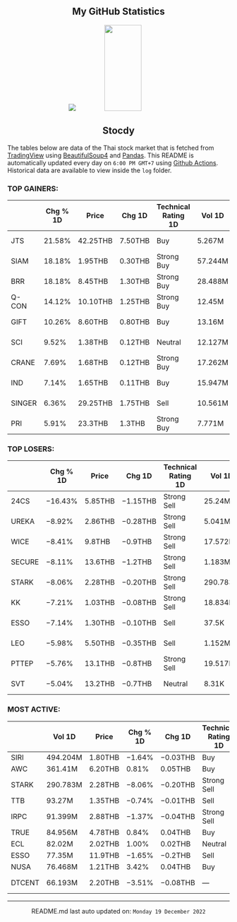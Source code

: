<div align="center">

## My GitHub Statistics
<img src="https://github-readme-streak-stats.herokuapp.com/?user=nopnopwei&theme=black-ice&hide_border=true&stroke=0000&background=0D1117&ring=FFE573&fire=FF8623&currStreakLabel=FF8623" />
<img width="41%" height="195px" src="https://github-readme-stats.vercel.app/api/top-langs/?username=nopnopwei&layout=compact&hide_border=true&title_color=FEE473&text_color=FFFFFF&bg_color=0d1117" />
    
## Stocdy
<div align="left">

The tables below are data of the Thai stock market that is fetched from [TradingView](https://www.tradingview.com/markets/stocks-thailand/market-movers-all-stocks/) using [BeautifulSoup4](https://www.crummy.com/software/BeautifulSoup/bs4/doc/) and [Pandas](https://pandas.pydata.org). This README is automatically updated every day on `6:00 PM GMT+7` using [Github Actions](https://www.tradingview.com/markets/stocks-thailand/market-movers-all-stocks/). Historical data are available to view inside the `log` folder.
### TOP GAINERS:
|        | Chg % 1D   | Price    | Chg 1D   | Technical Rating 1D   | Vol 1D   | Volume * Price 1D   | Market cap   | P/E(TTM)   | EPS(TTM)   | Sector                 | Sector Chg % 1D   |
|--------|------------|----------|----------|-----------------------|----------|---------------------|--------------|------------|------------|------------------------|-------------------|
| JTS    | 21.58%     | 42.25THB | 7.50THB  | Buy                   | 5.267M   | 222.533M            | 24.549BTHB   | 119.09     | 0.29THB    | Technology Services    | +4.55%            |
| SIAM   | 18.18%     | 1.95THB  | 0.30THB  | Strong Buy            | 57.244M  | 111.626M            | 978.658MTHB  | —          | −0.03THB   | Producer Manufacturing | −0.77%            |
| BRR    | 18.18%     | 8.45THB  | 1.30THB  | Strong Buy            | 28.488M  | 240.72M             | 5.807BTHB    | 6.17       | 1.16THB    | Process Industries     | −0.31%            |
| Q-CON  | 14.12%     | 10.10THB | 1.25THB  | Strong Buy            | 12.45M   | 125.748M            | 3.54BTHB     | 16.27      | 0.54THB    | Non-Energy Minerals    | −0.03%            |
| GIFT   | 10.26%     | 8.60THB  | 0.80THB  | Buy                   | 13.16M   | 113.172M            | 2.58BTHB     | —          | −0.06THB   | Distribution Services  | +0.24%            |
| SCI    | 9.52%      | 1.38THB  | 0.12THB  | Neutral               | 12.127M  | 16.735M             | 945MTHB      | —          | −0.21THB   | Producer Manufacturing | −0.77%            |
| CRANE  | 7.69%      | 1.68THB  | 0.12THB  | Strong Buy            | 17.262M  | 29.001M             | 1.183BTHB    | —          | −0.29THB   | Finance                | −0.11%            |
| IND    | 7.14%      | 1.65THB  | 0.11THB  | Buy                   | 15.947M  | 26.312M             | 539MTHB      | 9.90       | 0.16THB    | Industrial Services    | −0.51%            |
| SINGER | 6.36%      | 29.25THB | 1.75THB  | Sell                  | 10.561M  | 308.906M            | 22.304BTHB   | 21.51      | 1.29THB    | Distribution Services  | +0.24%            |
| PRI    | 5.91%      | 23.3THB  | 1.3THB   | Strong Buy            | 7.771M   | 181.069M            | 7.04BTHB     | —          | —          | Finance                | −0.11%            |
### TOP LOSERS:
|        | Chg % 1D   | Price   | Chg 1D   | Technical Rating 1D   | Vol 1D   | Volume * Price 1D   | Market cap   | P/E(TTM)   | EPS(TTM)   | Sector                 | Sector Chg % 1D   |
|--------|------------|---------|----------|-----------------------|----------|---------------------|--------------|------------|------------|------------------------|-------------------|
| 24CS   | −16.43%    | 5.85THB | −1.15THB | Strong Sell           | 25.24M   | 147.654M            | 2.212BTHB    | 39.24      | 0.20THB    | Technology Services    | +4.55%            |
| UREKA  | −8.92%     | 2.86THB | −0.28THB | Strong Sell           | 5.041M   | 14.416M             | 1.35BTHB     | —          | —          | Distribution Services  | +0.24%            |
| WICE   | −8.41%     | 9.8THB  | −0.9THB  | Strong Sell           | 17.572M  | 172.201M            | 6.975BTHB    | 10.93      | 0.98THB    | Transportation         | +0.23%            |
| SECURE | −8.11%     | 13.6THB | −1.2THB  | Strong Sell           | 1.183M   | 16.09M              | 1.521BTHB    | 41.34      | 0.36THB    | Technology Services    | +4.55%            |
| STARK  | −8.06%     | 2.28THB | −0.20THB | Strong Sell           | 290.783M | 662.984M            | 29.528BTHB   | 9.45       | 0.26THB    | Finance                | −0.11%            |
| KK     | −7.21%     | 1.03THB | −0.08THB | Strong Sell           | 18.834M  | 19.399M             | 1.541BTHB    | 14.47      | 0.08THB    | Producer Manufacturing | −0.77%            |
| ESSO   | −7.14%     | 1.30THB | −0.10THB | Sell                  | 37.5K    | 48.75K              | 947.38MTHB   | 85.89      | 0.02THB    | Producer Manufacturing | −0.77%            |
| LEO    | −5.98%     | 5.50THB | −0.35THB | Sell                  | 1.152M   | 6.336M              | 6.364BTHB    | 15.05      | 0.39THB    | Distribution Services  | +0.24%            |
| PTTEP  | −5.76%     | 13.1THB | −0.8THB  | Strong Sell           | 19.517M  | 255.667M            | 28.632BTHB   | 16.88      | 0.82THB    | Health Services        | +0.12%            |
| SVT    | −5.04%     | 13.2THB | −0.7THB  | Neutral               | 8.31K    | 109.692K            | 333.6MTHB    | —          | −1.33THB   | Consumer Durables      | +0.33%            |
### MOST ACTIVE:
|        | Vol 1D   | Price   | Chg % 1D   | Chg 1D   | Technical Rating 1D   | Volume * Price 1D   | Market cap   | P/E(TTM)   | EPS(TTM)   | Sector              | Sector Chg % 1D   |
|--------|----------|---------|------------|----------|-----------------------|---------------------|--------------|------------|------------|---------------------|-------------------|
| SIRI   | 494.204M | 1.80THB | −1.64%     | −0.03THB | Buy                   | 889.568M            | 27.241BTHB   | 11.00      | 0.17THB    | Finance             | −0.11%            |
| AWC    | 361.41M  | 6.20THB | 0.81%      | 0.05THB  | Buy                   | 2.241B              | 196.805BTHB  | 57.64      | 0.11THB    | Finance             | −0.11%            |
| STARK  | 290.783M | 2.28THB | −8.06%     | −0.20THB | Strong Sell           | 662.984M            | 29.528BTHB   | 9.45       | 0.26THB    | Finance             | −0.11%            |
| TTB    | 93.27M   | 1.35THB | −0.74%     | −0.01THB | Sell                  | 125.914M            | 131.407BTHB  | 10.06      | 0.14THB    | Finance             | −0.11%            |
| IRPC   | 91.399M  | 2.88THB | −1.37%     | −0.04THB | Strong Sell           | 263.228M            | 59.599BTHB   | 11.97      | 0.24THB    | Energy Minerals     | −1.39%            |
| TRUE   | 84.956M  | 4.78THB | 0.84%      | 0.04THB  | Buy                   | 406.092M            | 158.051BTHB  | —          | −0.15THB   | Communications      | +0.77%            |
| ECL    | 82.02M   | 2.02THB | 1.00%      | 0.02THB  | Neutral               | 165.681M            | 2.218BTHB    | 10.54      | 0.19THB    | Finance             | −0.11%            |
| ESSO   | 77.35M   | 11.9THB | −1.65%     | −0.2THB  | Sell                  | 920.46M             | 41.876BTHB   | 3.54       | 3.42THB    | Energy Minerals     | −1.39%            |
| NUSA   | 76.468M  | 1.21THB | 3.42%      | 0.04THB  | Buy                   | 92.527M             | 13.62BTHB    | —          | −0.06THB   | Finance             | −0.11%            |
| DTCENT | 66.193M  | 2.20THB | −3.51%     | −0.08THB | —                     | 145.625M            | 2.747BTHB    | —          | —          | Technology Services | +4.55%            |
<hr>
<div align="center">

README.md last auto updated on: `Monday 19 December 2022`
<br>
</div>
    